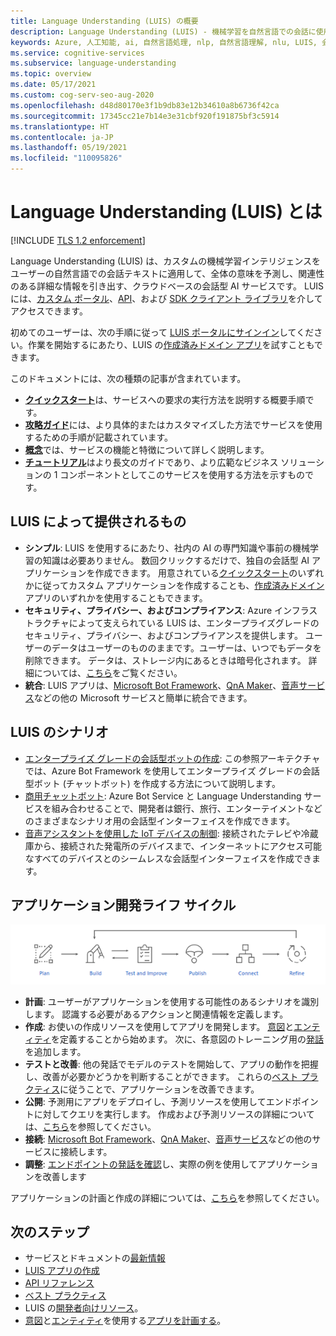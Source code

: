 ```yaml
---
title: Language Understanding (LUIS) の概要
description: Language Understanding (LUIS) - 機械学習を自然言語での会話に使用して、意味を予測し、情報を抽出するクラウドベースの API サービス。
keywords: Azure, 人工知能, ai, 自然言語処理, nlp, 自然言語理解, nlu, LUIS, 会話型 AI, ai チャットボット, nlp ai, azure luis
ms.service: cognitive-services
ms.subservice: language-understanding
ms.topic: overview
ms.date: 05/17/2021
ms.custom: cog-serv-seo-aug-2020
ms.openlocfilehash: d48d80170e3f1b9db83e12b34610a8b6736f42ca
ms.sourcegitcommit: 17345cc21e7b14e3e31cbf920f191875bf3c5914
ms.translationtype: HT
ms.contentlocale: ja-JP
ms.lasthandoff: 05/19/2021
ms.locfileid: "110095826"
---
```

# <a name="what-is-language-understanding-luis"></a>Language Understanding (LUIS) とは

[!INCLUDE [TLS 1.2 enforcement](../../../includes/cognitive-services-tls-announcement.md)]

Language Understanding (LUIS) は、カスタムの機械学習インテリジェンスをユーザーの自然言語での会話テキストに適用して、全体の意味を予測し、関連性のある詳細な情報を引き出す、クラウドベースの会話型 AI サービスです。 LUIS には、[カスタム ポータル](https://www.luis.ai)、[API][endpoint-apis]、および [SDK クライアント ライブラリ](client-libraries-rest-api.md)を介してアクセスできます。

初めてのユーザーは、次の手順に従って [LUIS ポータルにサインイン](sign-in-luis-portal.md "LUIS ポータルにサインインする")してください。作業を開始するにあたり、LUIS の[作成済みドメイン アプリ](luis-get-started-create-app.md)を試すこともできます。

このドキュメントには、次の種類の記事が含まれています。  

* [**クイックスタート**](luis-get-started-create-app.md)は、サービスへの要求の実行方法を説明する概要手順です。  
* [**攻略ガイド**](luis-how-to-start-new-app.md)には、より具体的またはカスタマイズした方法でサービスを使用するための手順が記載されています。  
* [**概念**](artificial-intelligence.md)では、サービスの機能と特徴について詳しく説明します。  
* [**チュートリアル**](tutorial-intents-only.md)はより長文のガイドであり、より広範なビジネス ソリューションの 1 コンポーネントとしてこのサービスを使用する方法を示すものです。  

## <a name="what-does-luis-offer"></a>LUIS によって提供されるもの 

* **シンプル**: LUIS を使用するにあたり、社内の AI の専門知識や事前の機械学習の知識は必要ありません。 数回クリックするだけで、独自の会話型 AI アプリケーションを作成できます。 用意されている[クイックスタート](luis-get-started-create-app.md)のいずれかに従ってカスタム アプリケーションを作成することも、[作成済みドメイン](luis-get-started-create-app.md) アプリのいずれかを使用することもできます。
* **セキュリティ、プライバシー、およびコンプライアンス**: Azure インフラストラクチャによって支えられている LUIS は、エンタープライズグレードのセキュリティ、プライバシー、およびコンプライアンスを提供します。 ユーザーのデータはユーザーのもののままです。ユーザーは、いつでもデータを削除できます。 データは、ストレージ内にあるときは暗号化されます。 詳細については、[こちら](https://azure.microsoft.com/support/legal/cognitive-services-compliance-and-privacy)をご覧ください。
* **統合**: LUIS アプリは、[Microsoft Bot Framework](/composer/tutorial/tutorial-luis)、[QnA Maker](../QnAMaker/choose-natural-language-processing-service.md)、[音声サービス](../speech-service/get-started-intent-recognition.md)などの他の Microsoft サービスと簡単に統合できます。


## <a name="luis-scenarios"></a>LUIS のシナリオ
* [エンタープライズ グレードの会話型ボットの作成](/azure/architecture/reference-architectures/ai/conversational-bot): この参照アーキテクチャでは、Azure Bot Framework を使用してエンタープライズ グレードの会話型ボット (チャットボット) を作成する方法について説明します。
* [商用チャットボット](/azure/architecture/solution-ideas/articles/commerce-chatbot): Azure Bot Service と Language Understanding サービスを組み合わせることで、開発者は銀行、旅行、エンターテイメントなどのさまざまなシナリオ用の会話型インターフェイスを作成できます。
* [音声アシスタントを使用した IoT デバイスの制御](/azure/architecture/solution-ideas/articles/iot-controlling-devices-with-voice-assistant): 接続されたテレビや冷蔵庫から、接続された発電所のデバイスまで、インターネットにアクセス可能なすべてのデバイスとのシームレスな会話型インターフェイスを作成できます。


## <a name="application-development-life-cycle"></a>アプリケーション開発ライフ サイクル

![LUIS アプリ開発ライフ サイクル](./media/luis-overview/luis-dev-lifecycle.png "LUIS アプリケーション開発ライフサイクル")

-   **計画**: ユーザーがアプリケーションを使用する可能性のあるシナリオを識別します。 認識する必要があるアクションと関連情報を定義します。
-   **作成**: お使いの作成リソースを使用してアプリを開発します。 [意図](luis-concept-intent.md)と[エンティティ](luis-concept-entity-types.md)を定義することから始めます。 次に、各意図のトレーニング用の[発話](luis-concept-utterance.md)を追加します。 
-   **テストと改善**: 他の発話でモデルのテストを開始して、アプリの動作を把握し、改善が必要かどうかを判断することができます。 これらの[ベスト プラクティス](luis-concept-best-practices.md)に従うことで、アプリケーションを改善できます。 
-   **公開**: 予測用にアプリをデプロイし、予測リソースを使用してエンドポイントに対してクエリを実行します。 作成および予測リソースの詳細については、[こちら](luis-how-to-azure-subscription.md)を参照してください。 
-   **接続**: [Microsoft Bot Framework](/composer/tutorial/tutorial-luis)、[QnA Maker](../QnAMaker/choose-natural-language-processing-service.md)、[音声サービス](../speech-service/get-started-intent-recognition.md)などの他のサービスに接続します。 
-   **調整**: [エンドポイントの発話を確認](luis-concept-review-endpoint-utterances.md)し、実際の例を使用してアプリケーションを改善します

アプリケーションの計画と作成の詳細については、[こちら](luis-how-plan-your-app.md)を参照してください。

## <a name="next-steps"></a>次のステップ

* サービスとドキュメントの[最新情報](whats-new.md "新機能")
* [LUIS アプリの作成](tutorial-intents-only.md)
* [API リファレンス][endpoint-apis]
* [ベスト プラクティス](luis-concept-best-practices.md)
* LUIS の[開発者向けリソース](developer-reference-resource.md "開発者向けリソース")。
* [意図](luis-concept-intent.md "意図")と[エンティティ](luis-concept-entity-types.md "entities")を使用する[アプリを計画する](luis-how-plan-your-app.md "アプリの計画")。

[bot-framework]: /bot-framework/
[flow]: /connectors/luis/
[authoring-apis]: https://go.microsoft.com/fwlink/?linkid=2092087
[endpoint-apis]: https://go.microsoft.com/fwlink/?linkid=2092356
[qnamaker]: https://qnamaker.ai/